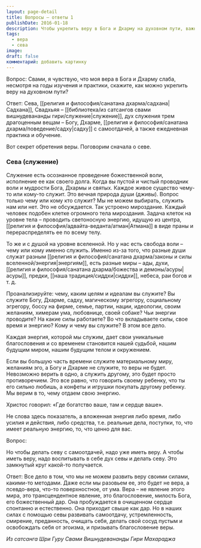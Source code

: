 ```yaml
---
layout: page-detail
title: Вопросы – ответы 1
publishDate: 2016-01-18
description: Чтобы укрепить веру в Бога и Дхарму на духовном пути, важно сочетать служение (севу), ежедневную практику (садхану) и изучение писаний (свадхьяю). Истинная вера рождается не только из знаний, но и из самоотдачи, смирения и реальных поступков, когда вы посвящаете энергию, время и действия Богу, Дхарме и садху. Служение с самоотдачей очищает сердце, делает его открытым для благословения веры, которая приходит как милость свыше. Вера укрепляется через регулярное служение, молитву, медитацию, участие в жизни духовного сообщества и благодарность за полученные дары. Необходимо анализировать, чему вы реально служите, и сознательно выбирать служение высшим духовным ценностям.
tags:
  - вера
  - сева
image: 
draft: false
комментарий: добавить картинку
---
```


Вопрос: Свами, я чувствую, что моя вера в Бога и Дхарму слаба, несмотря на годы изучения и практики, скажите, как можно укрепить веру на духовном пути?

Ответ: Сева, [[религия и философия/санатана дхарма/садхана|Садхана]], Свадхьяя – [[библиотека/из сатсангов свами вишнудевананды гири/служение|служение]], дух служения трем драгоценным вещам – Богу, Дхарме, [[религия и философия/санатана дхарма/поведение/садху|садху]] с самоотдачей, а также ежедневная практика и обучение.

Вот секрет обретения веры. Поговорим сначала о севе.

### Сева (служение)

Служение есть осознанное проведение божественной воли, исполнение ее как своего долга. Когда вы пустой и чистый проводник воли и мудрости Бога, Дхармы и святых. Каждое живое существо чему-то или кому-то служит. Это вечная природа души (дживы). Вопрос только чему или кому кто служит? Мы не можем выбирать, служить нам или нет. Это не обсуждается. Так устроено мироздание. Каждый человек подобен клетке огромного тела мироздания. Задача клеток на уровне тела – проводить светоносную энергию, идущую из центра, [[религия и философия/адвайта-веданта/атман|Атмана]] в виде праны и перераспределять ее по всему телу. 

То же и с душой на уровне вселенной. Но у нас есть свобода воли – чему или кому именно служить. Именно из-за того, что разные души служат разным [[религия и философия/санатана дхарма/законы и силы вселенной/энергия|энергиям]], есть разные миры – ады, духи, [[религия и философия/санатана дхарма/божества и демоны/асуры|асуры]], предки, [[наша традиция/сиддхи|сиддхи]], небеса, раи богов и т. д.

Проанализируйте: чему, каким целям и идеалам вы служите? Вы служите Богу, Дхарме, садху, магическому эгрегору, социальному эгрегору, боссу на фирме, семье, партии, нации, идеологии, своим желаниям, химерам ума, любовнице, своей собаке? Чьи энергии проводите? На какие силы работаете? Во что вкладываете силы, свое время и энергию? Кому и чему вы служите? В этом все дело.

Каждая энергия, которой мы служим, дает свои уникальные благословения и со временем становится нашей судьбой, нашим будущим миром, нашим будущим телом и окружением.

Если вы большую часть времени служите материальному миру, желаниям эго, а Богу и Дхарме не служите, то веры не будет. Невозможно верить в одно, а служить другому, это будет просто противоречием. Это все равно, что говорить своему ребенку, что ты его сильно любишь, а конфеты и игрушки покупать другому ребенку. Мы верим в то, чему отдаем свою энергию.

Христос говорил: «Где богатство ваше, там и сердце ваше».

Не слова здесь показатель, а вложенная энергия либо время, либо усилия и действия, либо средства, т.е. реальные дела, поступки, то, что имеет реальную энергию, то, что ценно для вас.

Вопрос:

Но чтобы делать севу с самоотдачей, надо уже иметь веру. А чтобы иметь веру, надо воспитывать в себе дух севы и делать севу. Это замкнутый круг какой-то получается.

Ответ: Все дело в том, что мы не можем развить веру своими силами, какими-то методами. Даже если мы разовьем ее, это будет не вера, а псевдо-вера, что-то поверхностное, от ума. Вера – не явление этого мира, это трансцендентное явление, это благословение, милость Бога, его божественный дар. Она пробуждается в очищенном сердце спонтанно и естественно. Она приходит свыше как дар. Но в наших силах с помощью севы развивать самоотдачу, устремленность, смирение, преданность, очищать себя, делать свой сосуд пустым и освобождать себя от эгоизма, и призывать благословение веры.

*Из сатсанга Шри Гуру Свами Вишнудевананды Гири Махараджа*
